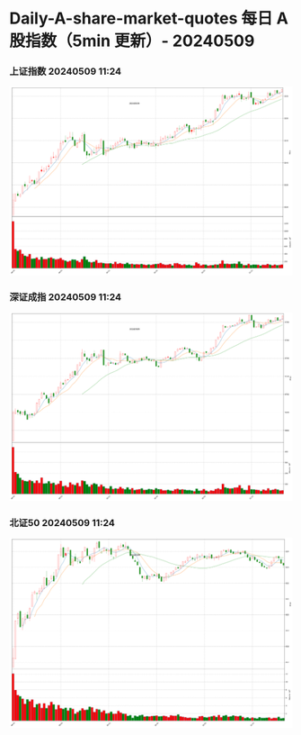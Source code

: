 
# Daily-A-share-market-quotes 每日 A 股指数（5min 更新）- 20240509

### 上证指数 20240509 11:24
![](./fig/2024/5/20240509-sh000001.png)

### 深证成指 20240509 11:24
![](./fig/2024/5/20240509-sz399001.png)

### 北证50 20240509 11:24
![](./fig/2024/5/20240509-bj899050.png)
